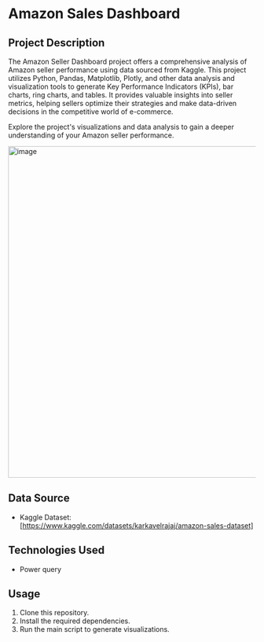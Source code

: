 # Amazon Sales Dashboard

## Project Description
The Amazon Seller Dashboard project offers a comprehensive analysis of Amazon seller performance using data sourced from Kaggle. This project utilizes Python, Pandas, Matplotlib, Plotly, and other data analysis and visualization tools to generate Key Performance Indicators (KPIs), bar charts, ring charts, and tables. It provides valuable insights into seller metrics, helping sellers optimize their strategies and make data-driven decisions in the competitive world of e-commerce.

Explore the project's visualizations and data analysis to gain a deeper understanding of your Amazon seller performance.


<img width="675" alt="image" src="https://github.com/komalgawri/Amazon-Sales-Dashboard/assets/130573785/31073636-3a76-417c-b8d4-b98461fdea4e">

## Data Source
- Kaggle Dataset: [https://www.kaggle.com/datasets/karkavelrajaj/amazon-sales-dataset]

## Technologies Used
- Power query

## Usage
1. Clone this repository.
2. Install the required dependencies.
3. Run the main script to generate visualizations.

